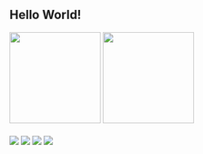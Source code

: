 ## Hello World!
<div>
  <img height="160em" src="https://github-readme-stats.vercel.app/api?username=tatielynobre&show_icons=true&theme=shadow_red&include_all_commits=true">
  <img height="160em" src="https://github-readme-stats.vercel.app/api/top-langs/?username=tatielynobre&layout=compact&theme=shadow_red">
</div><br>
<div style="display: inline_block">
  <img align="center" src="https://img.shields.io/badge/html5-%23E34F26.svg?style=for-the-badge&logo=html5&logoColor=white">
  <img align="center" src="https://img.shields.io/badge/css3-%231572B6.svg?style=for-the-badge&logo=css3&logoColor=white">
  <img align="center" src="https://img.shields.io/badge/javascript-%23323330.svg?style=for-the-badge&logo=javascript&logoColor=%23F7DF1E">
  <img align="center" src="https://img.shields.io/badge/java-%23ED8B00.svg?style=for-the-badge&logo=openjdk&logoColor=white">
</div>
